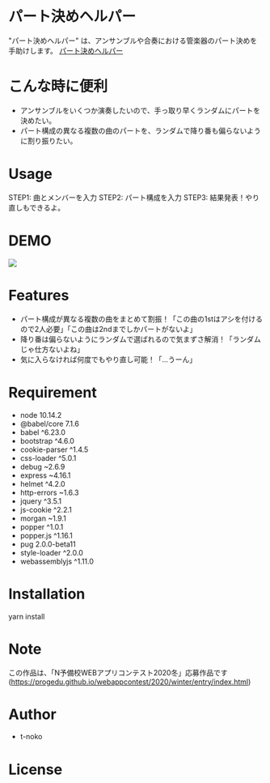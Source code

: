 # パート決めヘルパー

"パート決めヘルパー" は、アンサンブルや合奏における管楽器のパート決めを手助けします。
[パート決めヘルパー](https://protected-brushlands-21043.herokuapp.com/)

# こんな時に便利
- アンサンブルをいくつか演奏したいので、手っ取り早くランダムにパートを決めたい。
- パート構成の異なる複数の曲のパートを、ランダムで降り番も偏らないように割り振りたい。

# Usage
STEP1: 曲とメンバーを入力
STEP2: パート構成を入力
STEP3: 結果発表！やり直しもできるよ。

# DEMO

![](https://protected-brushlands-21043.herokuapp.com/img/intro_v0-01.gif)

# Features

- パート構成が異なる複数の曲をまとめて割振！「この曲の1stはアシを付けるので2人必要」「この曲は2ndまでしかパートがないよ」
- 降り番は偏らないようにランダムで選ばれるので気まずさ解消！「ランダムじゃ仕方ないよね」
- 気に入らなければ何度でもやり直し可能！「...うーん」

# Requirement

* node  10.14.2
* @babel/core  7.1.6
* babel  ^6.23.0
* bootstrap  ^4.6.0
* cookie-parser  ^1.4.5
* css-loader  ^5.0.1
* debug  ~2.6.9
* express  ~4.16.1
* helmet  ^4.2.0
* http-errors  ~1.6.3
* jquery  ^3.5.1
* js-cookie  ^2.2.1
* morgan  ~1.9.1
* popper  ^1.0.1
* popper.js  ^1.16.1
* pug  2.0.0-beta11
* style-loader  ^2.0.0
* webassemblyjs  ^1.11.0

# Installation

yarn install

# Note

この作品は、「N予備校WEBアプリコンテスト2020冬」応募作品です
(https://progedu.github.io/webappcontest/2020/winter/entry/index.html)

# Author
* t-noko

# License
